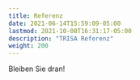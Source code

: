 ```yaml
---
title: Referenz
date: 2021-06-14T15:59:09-05:00
lastmod: 2021-10-08T16:31:17-05:00
description: "TRISA Referenz"
weight: 200
---
```


Bleiben Sie dran!
